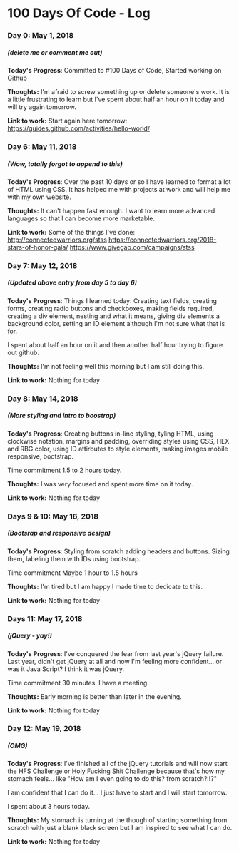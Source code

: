 # 100 Days Of Code - Log

### Day 0: May 1, 2018 
##### (delete me or comment me out)

**Today's Progress**: Committed to #100 Days of Code, Started working on Github

**Thoughts:** I'm afraid to screw something up or delete someone's work. It is a little frustrating to learn but I've spent about half an hour on it today and will try again tomorrow.

**Link to work:** Start again here tomorrow: https://guides.github.com/activities/hello-world/

### Day 6: May 11, 2018 
##### (Wow, totally forgot to append to this)

**Today's Progress**: Over the past 10 days or so I have learned to format a lot of HTML using CSS. It has helped me with projects at work and will help me with my own website.

**Thoughts:** It can't happen fast enough. I want to learn more advanced languages so that I can become more marketable.

**Link to work:** Some of the things I've done:
http://connectedwarriors.org/stss
https://connectedwarriors.org/2018-stars-of-honor-gala/
https://www.givegab.com/campaigns/stss



### Day 7: May 12, 2018 
##### (Updated above entry from day 5 to day 6)

**Today's Progress**: Things I learned today:
Creating text fields, creating forms, creating radio buttons and checkboxes, making fields required, creating a div element, nesting and what it means, giving div elements a background color, setting an ID element although I'm not sure what that is for.

I spent about half an hour on it and then another half hour trying to figure out github.

**Thoughts:** I'm not feeling well this morning but I am still doing this.

**Link to work:**
Nothing for today


### Day 8: May 14, 2018 
##### (More styling and intro to boostrap)

**Today's Progress**: Creating buttons in-line styling, tyling HTML, using clockwise notation, margins and padding, overriding styles using CSS, HEX and RBG color, using ID attirbutes to style elements, making images mobile responsive, bootstrap.

Time commitment 1.5 to 2 hours today. 

**Thoughts:** I was very focused and spent more time on it today.

**Link to work:**
Nothing for today


### Days 9 & 10: May 16, 2018 
##### (Bootsrap and responsive design)

**Today's Progress**: Styling from scratch adding headers and buttons. Sizing them, labeling them with IDs using bootstrap.

Time commitment Maybe 1 hour to 1.5 hours 

**Thoughts:** I'm tired but I am happy I made time to dedicate to this.

**Link to work:**
Nothing for today


### Days 11: May 17, 2018 
##### (jQuery - yay!)

**Today's Progress**: I've conquered the fear from last year's jQuery failure. Last year, didn't get jQuery at all and now I'm feeling more confident... or was it Java Script? I think it was jQuery.

Time commitment 30 minutes. I have a meeting.

**Thoughts:** 
Early morning is better than later in the evening.

**Link to work:**
Nothing for today

### Day 12: May 19, 2018 
##### (OMG)

**Today's Progress**: I've finished all of the jQuery tutorials and will now start the HFS Challenge or Holy Fucking Shit Challenge because that's how my stomach feels... like "How am I even going to do this? from scratch?!!?"

I am confident that I can do it... I just have to start and I will start tomorrow.

I spent about 3 hours today.

**Thoughts:** 
My stomach is turning at the though of starting something from scratch with just a blank black screen but I am inspired to see what I can do.

**Link to work:**
Nothing for today
